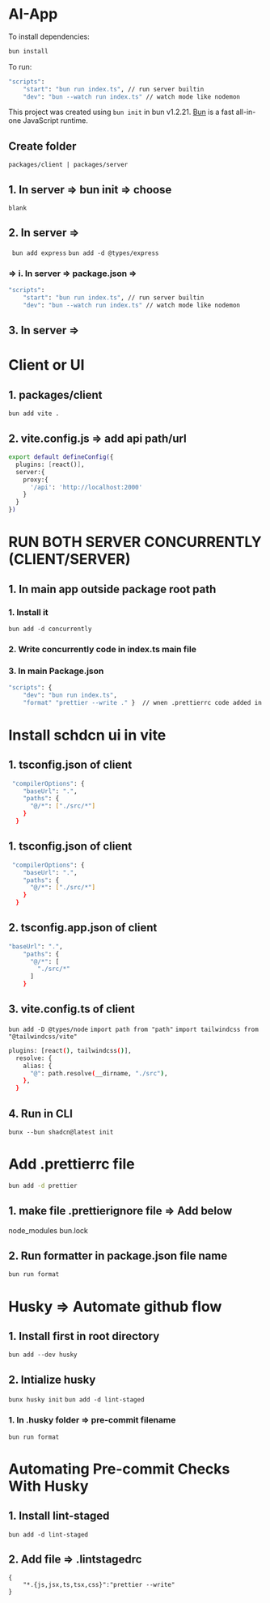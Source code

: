 # AI-App

To install dependencies:

```bash
bun install
```

To run:

```bash
"scripts":
    "start": "bun run index.ts", // run server builtin
    "dev": "bun --watch run index.ts" // watch mode like nodemon
```

This project was created using `bun init` in bun v1.2.21. [Bun](https://bun.com) is a fast all-in-one JavaScript runtime.

## Create folder

`packages/client | packages/server`

## 1. In server => bun init => choose

`blank`

## 2. In server =>

` bun add express` `bun add -d @types/express`

### => i. In server => package.json =>

```bash
"scripts":
    "start": "bun run index.ts", // run server builtin
    "dev": "bun --watch run index.ts" // watch mode like nodemon
```

## 3. In server =>

# Client or UI

## 1. packages/client

`bun add vite .`

## 2. vite.config.js => add api path/url

```bash
export default defineConfig({
  plugins: [react()],
  server:{
    proxy:{
      '/api': 'http://localhost:2000'
    }
  }
})

```

# RUN BOTH SERVER CONCURRENTLY (CLIENT/SERVER)

## 1. In main app outside package root path

### 1. Install it

`bun add -d concurrently`

### 2. Write concurrently code in index.ts main file

### 3. In main Package.json

```bash
"scripts": {
    "dev": "bun run index.ts",
    "format" "prettier --write ." }  // wnen .prettierrc code added in main project
```

# Install schdcn ui in vite

## 1. tsconfig.json of client

```bash
 "compilerOptions": {
    "baseUrl": ".",
    "paths": {
      "@/*": ["./src/*"]
    }
  }
```

## 1. tsconfig.json of client

```bash
 "compilerOptions": {
    "baseUrl": ".",
    "paths": {
      "@/*": ["./src/*"]
    }
  }
```

## 2. tsconfig.app.json of client

```bash
"baseUrl": ".",
    "paths": {
      "@/*": [
        "./src/*"
      ]
    }
```

## 3. vite.config.ts of client

`bun add -D @types/node`
`import path from "path"`
`import tailwindcss from "@tailwindcss/vite"`

```bash
plugins: [react(), tailwindcss()],
  resolve: {
    alias: {
      "@": path.resolve(__dirname, "./src"),
    },
  }
```

## 4. Run in CLI

`bunx --bun shadcn@latest init`

# Add .prettierrc file

```bash
bun add -d prettier
```

## 1. make file .prettierignore file => Add below

node_modules
bun.lock

## 2. Run formatter in package.json file name
``` 
bun run format
```


# Husky => Automate github flow
## 1. Install first in root directory
``` bun add --dev husky ```

## 2. Intialize husky
``` bunx husky init ```
``` bun add -d lint-staged ```

### 1. In .husky folder => pre-commit filename
``` bun run format ```

# Automating Pre-commit Checks With Husky

## 1. Install lint-staged
``` bun add -d lint-staged ```

## 2. Add file => .lintstagedrc
```
{
    "*.{js,jsx,ts,tsx,css}":"prettier --write"
}
```